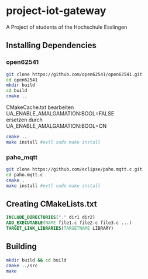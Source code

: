 # project-iot-gateway
A Project of students of the Hochschule Esslingen

## Installing Dependencies ##

### open62541 ###

```bash
git clone https://github.com/open62541/open62541.git
cd open62541
mkdir build
cd build
cmake ..
```
CMakeCache.txt bearbeiten   
UA\_ENABLE_AMALGAMATION:BOOL=FALSE   
ersetzen durch  
UA\_ENABLE_AMALGAMATION:BOOL=ON  
```bash
cmake ..
make install #evtl sudo make install
```

### paho_mqtt ###

```bash
git clone https://github.com/eclipse/paho.mqtt.c.git
cd paho.mqtt.c
cmake .
make install #evtl sudo make install
```

## Creating CMakeLists.txt ##
```cmake
INCLUDE_DIRECTORIES("." dir1 dir2)
ADD_EXECUTABLE(NAME file1.c file2.c file3.c ...)
TARGET_LINK_LIBRARIES(TARGETNAME LIBRARY)
```

## Building ##

```bash
mkdir build && cd build
cmake ../src
make
```

